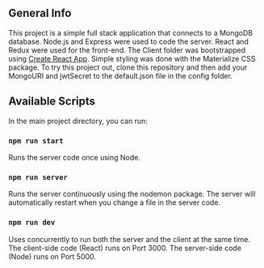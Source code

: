 ## General Info

This project is a simple full stack application that connects to a MongoDB database. Node.js and Express were used to code the server. React and Redux were used for the front-end. The Client folder was bootstrapped using [Create React App](https://github.com/facebook/create-react-app). Simple styling was done with the Materialize CSS package. To try this project out, clone this repository and then add your MongoURI and jwtSecret to the default.json file in the config folder.

## Available Scripts

In the main project directory, you can run:

### `npm run start`

Runs the server code once using Node.

### `npm run server`

Runs the server continuously using the nodemon package. The server will automatically restart when you change a file in the server code.

### `npm run dev`

Uses concurrently to run both the server and the client at the same time. The client-side code (React) runs on Port 3000. The server-side code (Node) runs on Port 5000.
